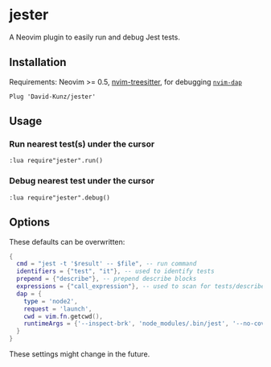 # jester

A Neovim plugin to easily run and debug Jest tests.

## Installation

Requirements: Neovim >= 0.5, [nvim-treesitter](https://github.com/nvim-treesitter/nvim-treesitter), for debugging [`nvim-dap`](https://github.com/mfussenegger/nvim-dap)

```
Plug 'David-Kunz/jester'
```

## Usage

### Run nearest test(s) under the cursor

```
:lua require"jester".run()
```

### Debug nearest test under the cursor

```
:lua require"jester".debug()
```

## Options

These defaults can be overwritten:

```lua
{
  cmd = "jest -t '$result' -- $file", -- run command
  identifiers = {"test", "it"}, -- used to identify tests
  prepend = {"describe"}, -- prepend describe blocks
  expressions = {"call_expression"}, -- used to scan for tests/describe blocks
  dap = {
    type = 'node2',
    request = 'launch',
    cwd = vim.fn.getcwd(),
    runtimeArgs = {'--inspect-brk', 'node_modules/.bin/jest', '--no-coverage', '-t', '$result', '--', '$file'},
  }
}
```

These settings might change in the future.


